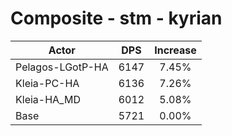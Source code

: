 # Composite - stm - kyrian
| Actor | DPS | Increase |
|---|:---:|:---:|
|Pelagos-LGotP-HA|6147|7.45%|
|Kleia-PC-HA|6136|7.26%|
|Kleia-HA_MD|6012|5.08%|
|Base|5721|0.00%|
